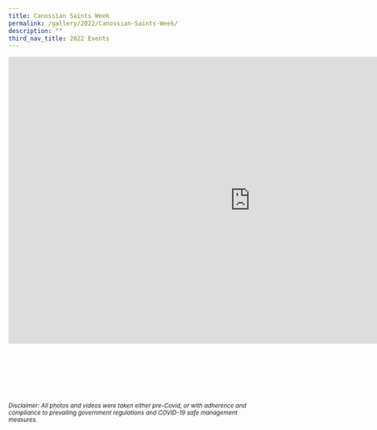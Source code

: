 ```yaml
---
title: Canossian Saints Week
permalink: /gallery/2022/Canossian-Saints-Week/
description: ""
third_nav_title: 2022 Events
---
```


<iframe allowfullscreen="true" height="569" width="960" frameborder="0" src="https://docs.google.com/presentation/d/e/2PACX-1vToyoviOeNi4nKoin1KUjYThfBDQEruk3Eqg0eGIHvcsOPFs6Mih8_L0R7ylKGamxGYUA2Zcdq5z8VQ/embed?start=true&amp;loop=true&amp;delayms=5000"></iframe>

<br><br><br><br><br><br>
<sup>_Disclaimer: All photos and videos were taken either pre-Covid, or with adherence and compliance to prevailing government regulations and COVID-19 safe management measures._</sup>
